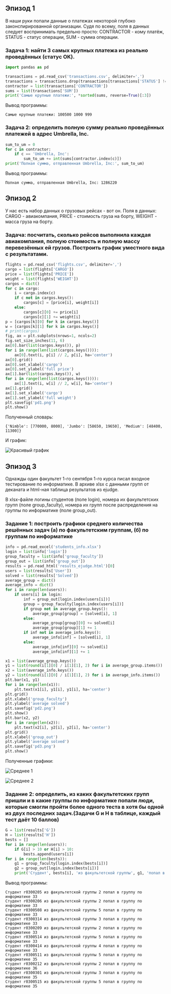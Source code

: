 ## Эпизод 1
В наши руки попали данные о платежах некоторой глубоко законспирированной организации.
Судя по всему, поля в данных следует воспринимать предельно просто: CONTRACTOR - кому платёж, STATUS - статус операции, SUM - сумма операции. 

### Задача 1: найти 3 самых крупных платежа из реально проведённых (статус OK).
```Python
import pandas as pd

transactions = pd.read_csv('transactions.csv', delimiter=',')
transactions = transactions.drop(transactions[transactions['STATUS'] != 'OK'].index)
contractor = list(transactions['CONTRACTOR'])
sums = list(transactions['SUM'])
print('Самые крупные платежи:', *sorted(sums, reverse=True)[:3])
```

Вывод программы:
```
Самые крупные платежи: 100500 1000 999
```

### Задача 2: определить полную сумму реально проведённых платежей в адрес Umbrella, Inc.
```Python
sum_to_um = 0
for c in contractor:
    if c == 'Umbrella, Inc':
        sum_to_um += int(sums[contractor.index(c)])
print('Полная сумма, отправленная Umbrella, Inc:', sum_to_um)
```

Вывод программы:
```
Полная сумма, отправленная Umbrella, Inc: 1286220
```


## Эпизод 2
У нас есть набор данных о грузовых рейсах - вот он. Поля в данных: CARGO - авиакомпания, PRICE - стоимость груза на борту, WEIGHT - масса груза на борту.

### Задача: посчитать, сколько рейсов выполнила каждая авиакомпания, полную стоимость и полную массу перевезённых ей грузов. Построить график уместного вида с результатами.
```Python
flights = pd.read_csv('flights.csv', delimiter=',')
cargo = list(flights['CARGO'])
price = list(flights['PRICE'])
weight = list(flights['WEIGHT'])
cargos = dict()
for c in cargo:
    i = cargo.index(c)
    if c not in cargos.keys():
        cargos[c] = [price[i], weight[i]]
    else:
        cargos[c][0] += price[i]
        cargos[c][1] += weight[i]
p = [cargos[k][0] for k in cargos.keys()]
w = [cargos[k][1] for k in cargos.keys()]
# print(cargos)
fig, ax = plt.subplots(nrows=1, ncols=2)
fig.set_size_inches(11, 6)
ax[0].bar(list(cargos.keys()), p)
for i in range(len(list(cargos.keys()))):
    ax[0].text(i, p[i] // 2, p[i], ha='center')
ax[0].grid()
ax[0].set_xlabel('cargo')
ax[0].set_ylabel('full price')
ax[1].bar(list(cargos.keys()), w)
for i in range(len(list(cargos.keys()))):
    ax[1].text(i, w[i] // 2, w[i], ha='center')
ax[1].grid()
ax[1].set_xlabel('cargo')
ax[1].set_ylabel('full weight')
plt.savefig('pd1.png')
plt.show()
```

Полученный словарь:
```
{'Nimble': [770000, 8000], 'Jumbo': [58650, 19650], 'Medium': [48400, 11300]}
```

И график:

![Красивый график](pd1.png)




## Эпизод 3
Однажды один факультет 1-го сентября 1-го курса писал входное тестирование по информатике. В архиве xlsx с данными групп от деканата и html-ная таблица результатов из ejudge. 

В xlsx-файле логины студентов (поле login), номера их факультетских групп (поле group_faculty), номера их групп после распределения на группы по информатике (поле group_out).

### Задание 1: построить графики среднего количества решённых задач (а) по факультетским группам, (б) по группам по информатике
```Python
info = pd.read_excel('students_info.xlsx')
login = list(info['login'])
group_faculty = list(info['group_faculty'])
group_out = list(info['group_out'])
results = pd.read_html('results_ejudge.html')[0]
users = list(results['User'])
solved = list(results['Solved'])
average_group = dict()
average_info = dict()
for i in range(len(users)):
    if users[i] in login:
        inf = group_out[login.index(users[i])]
        group = group_faculty[login.index(users[i])]
        if group not in average_group.keys():
            average_group[group] = [solved[i], 1]
        else:
            average_group[group][0] += solved[i]
            average_group[group][1] += 1
        if inf not in average_info.keys():
            average_info[inf] = [solved[i], 1]
        else:
            average_info[inf][0] += solved[i]
            average_info[inf][1] += 1

x1 = list(average_group.keys())
y1 = list(round(i[1][0] / i[1][1], 2) for i in average_group.items())
x2 = list(average_info.keys())
y2 = list(round(i[1][0] / i[1][1], 2) for i in average_info.items())
plt.bar(x1, y1)
for i in range(len(x1)):
    plt.text(x1[i], y1[i], y1[i], ha='center')
plt.grid()
plt.xlabel('group_faculty')
plt.ylabel('average solved')
plt.savefig('pd2.png')
plt.show()
plt.bar(x2, y2)
for i in range(len(x2)):
    plt.text(x2[i], y2[i], y2[i], ha='center')
plt.grid()
plt.xlabel('group_out')
plt.ylabel('average solved')
plt.savefig('pd3.png')
plt.show()
```

Полученные графики:

![Среднее 1](pd2.png)

![Среднее 2](pd3.png)


### Задание 2: определить, из каких факультетских групп пришли и в какие группы по информатике попали люди, которые смогли пройти более одного теста в хотя бы одной из двух последних задач.(Задачи G и H в таблице, каждый тест даёт 10 баллов)
```Python
G = list(results['G'])
H = list(results['H'])
bests = []
for i in range(len(users)):
    if G[i] > 10 or H[i] > 10:
        bests.append(users[i])
for i in range(len(bests)):
    g1 = group_faculty[login.index(bests[i])]
    g2 = group_out[login.index(bests[i])]
    print('Студент', bests[i], 'из факультетской группы', g1, 'попал в группу по информатике', g2)
```

Вывод программы:
```
Студент r0300205 из факультетской группы 2 попал в группу по информатике 33
Студент r0300206 из факультетской группы 2 попал в группу по информатике 33
Студент r0300508 из факультетской группы 5 попал в группу по информатике 33
Студент r0300314 из факультетской группы 3 попал в группу по информатике 33
Студент r0300209 из факультетской группы 2 попал в группу по информатике 33
Студент r0300514 из факультетской группы 5 попал в группу по информатике 33
Студент r0300414 из факультетской группы 4 попал в группу по информатике 33
Студент r0300511 из факультетской группы 5 попал в группу по информатике 35
Студент r0300212 из факультетской группы 2 попал в группу по информатике 36
Студент r0300301 из факультетской группы 3 попал в группу по информатике 35
Студент r0300515 из факультетской группы 5 попал в группу по информатике 35
```
